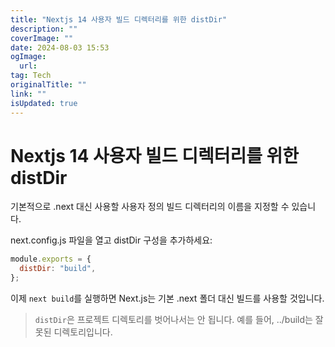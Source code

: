```yaml
---
title: "Nextjs 14 사용자 빌드 디렉터리를 위한 distDir"
description: ""
coverImage: ""
date: 2024-08-03 15:53
ogImage: 
  url: 
tag: Tech
originalTitle: ""
link: ""
isUpdated: true
---
```






# Nextjs 14 사용자 빌드 디렉터리를 위한 distDir

기본적으로 .next 대신 사용할 사용자 정의 빌드 디렉터리의 이름을 지정할 수 있습니다.

next.config.js 파일을 열고 distDir 구성을 추가하세요:

```js
module.exports = {
  distDir: "build",
};
```

<div class="content-ad"></div>

이제 `next build`를 실행하면 Next.js는 기본 .next 폴더 대신 빌드를 사용할 것입니다.

> `distDir`은 프로젝트 디렉토리를 벗어나서는 안 됩니다. 예를 들어, ../build는 잘못된 디렉토리입니다.

<div class="content-ad"></div>
